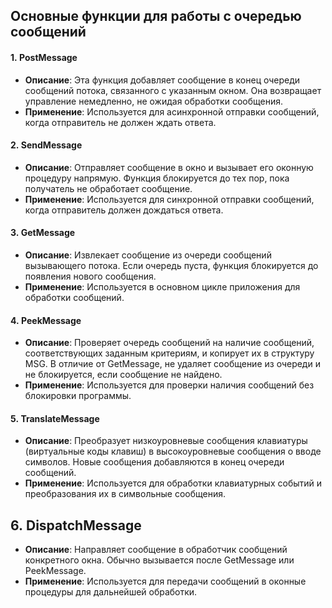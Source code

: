 ## Основные функции для работы с очередью сообщений

#### 1. **PostMessage**
- **Описание**: Эта функция добавляет сообщение в конец очереди сообщений потока, связанного с указанным окном. Она возвращает управление немедленно, не ожидая обработки сообщения.
- **Применение**: Используется для асинхронной отправки сообщений, когда отправитель не должен ждать ответа.

#### 2. **SendMessage**
- **Описание**: Отправляет сообщение в окно и вызывает его оконную процедуру напрямую. Функция блокируется до тех пор, пока получатель не обработает сообщение.
- **Применение**: Используется для синхронной отправки сообщений, когда отправитель должен дождаться ответа.

#### 3. **GetMessage**
- **Описание**: Извлекает сообщение из очереди сообщений вызывающего потока. Если очередь пуста, функция блокируется до появления нового сообщения.
- **Применение**: Используется в основном цикле приложения для обработки сообщений.

#### 4. **PeekMessage**
- **Описание**: Проверяет очередь сообщений на наличие сообщений, соответствующих заданным критериям, и копирует их в структуру MSG. В отличие от GetMessage, не удаляет сообщение из очереди и не блокируется, если сообщение не найдено.
- **Применение**: Используется для проверки наличия сообщений без блокировки программы.

#### 5. **TranslateMessage**
- **Описание**: Преобразует низкоуровневые сообщения клавиатуры (виртуальные коды клавиш) в высокоуровневые сообщения о вводе символов. Новые сообщения добавляются в конец очереди сообщений.
- **Применение**: Используется для обработки клавиатурных событий и преобразования их в символьные сообщения.

## 6. **DispatchMessage**
- **Описание**: Направляет сообщение в обработчик сообщений конкретного окна. Обычно вызывается после GetMessage или PeekMessage.
- **Применение**: Используется для передачи сообщений в оконные процедуры для дальнейшей обработки.